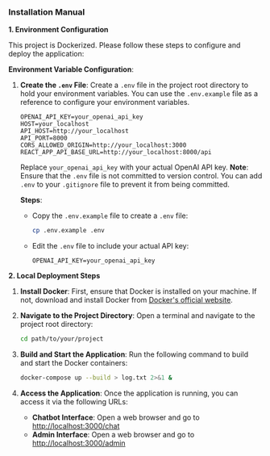 ### Installation Manual

**1. Environment Configuration**

This project is Dockerized. Please follow these steps to configure and deploy the application:

**Environment Variable Configuration**:

1. **Create the `.env` File**:
   Create a `.env` file in the project root directory to hold your environment variables. You can use the `.env.example` file as a reference to configure your environment variables.

   ```text
   OPENAI_API_KEY=your_openai_api_key
   HOST=your_localhost
   API_HOST=http://your_localhost
   API_PORT=8000
   CORS_ALLOWED_ORIGIN=http://your_localhost:3000
   REACT_APP_API_BASE_URL=http://your_localhost:8000/api
   ```

   Replace `your_openai_api_key` with your actual OpenAI API key. **Note**: Ensure that the `.env` file is not committed to version control. You can add `.env` to your `.gitignore` file to prevent it from being committed.

   **Steps**:
   - Copy the `.env.example` file to create a `.env` file:
     ```bash
     cp .env.example .env
     ```
   - Edit the `.env` file to include your actual API key:
     ```text
     OPENAI_API_KEY=your_openai_api_key
     ```

**2. Local Deployment Steps**

1. **Install Docker**:
   First, ensure that Docker is installed on your machine. If not, download and install Docker from [Docker's official website](https://www.docker.com/products/docker-desktop).

2. **Navigate to the Project Directory**:
   Open a terminal and navigate to the project root directory:
   ```bash
   cd path/to/your/project
   ```

3. **Build and Start the Application**:
   Run the following command to build and start the Docker containers:
   ```bash
   docker-compose up --build > log.txt 2>&1 &
   ```

4. **Access the Application**:
   Once the application is running, you can access it via the following URLs:
   - **Chatbot Interface**: Open a web browser and go to [http://localhost:3000/chat](http://localhost:3000/chat)
   - **Admin Interface**: Open a web browser and go to [http://localhost:3000/admin](http://localhost:3000/admin)
